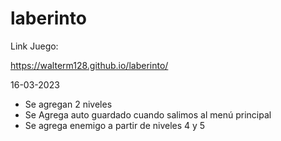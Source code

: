 # laberinto

Link Juego:

https://walterm128.github.io/laberinto/

16-03-2023
  * Se agregan 2 niveles
  * Se Agrega auto guardado cuando salimos al menú principal
  * Se agrega enemigo a partir de niveles 4 y 5
